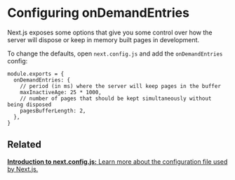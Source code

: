 # Configuring onDemandEntries

Next.js exposes some options that give you some control over how the server will dispose or keep in memory built pages in development.

To change the defaults, open `next.config.js` and add the `onDemandEntries` config:

    module.exports = {
      onDemandEntries: {
        // period (in ms) where the server will keep pages in the buffer
        maxInactiveAge: 25 * 1000,
        // number of pages that should be kept simultaneously without being disposed
        pagesBufferLength: 2,
      },
    }

## Related

[**Introduction to next.config.js:** <span class="small">Learn more about the configuration file used by Next.js.</span>](/docs/api-reference/next.config.js/introduction.md)
